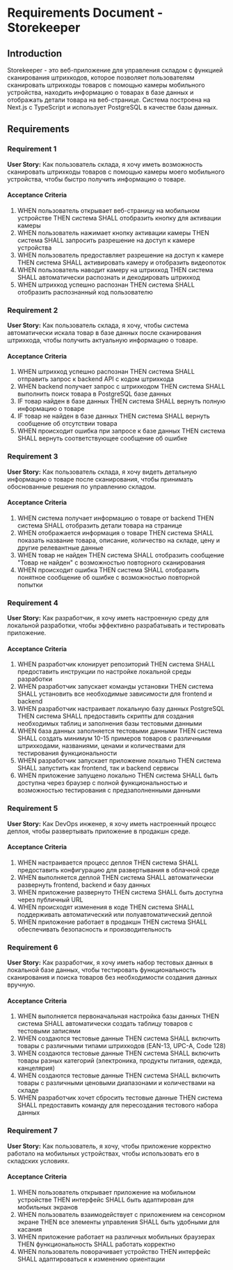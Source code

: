 # Requirements Document - Storekeeper

## Introduction

Storekeeper - это веб-приложение для управления складом с функцией сканирования штрихкодов, которое позволяет пользователям сканировать штрихкоды товаров с помощью камеры мобильного устройства, находить информацию о товарах в базе данных и отображать детали товара на веб-странице. Система построена на Next.js с TypeScript и использует PostgreSQL в качестве базы данных.

## Requirements

### Requirement 1

**User Story:** Как пользователь склада, я хочу иметь возможность сканировать штрихкоды товаров с помощью камеры моего мобильного устройства, чтобы быстро получить информацию о товаре.

#### Acceptance Criteria

1. WHEN пользователь открывает веб-страницу на мобильном устройстве THEN система SHALL отобразить кнопку для активации камеры
2. WHEN пользователь нажимает кнопку активации камеры THEN система SHALL запросить разрешение на доступ к камере устройства
3. WHEN пользователь предоставляет разрешение на доступ к камере THEN система SHALL активировать камеру и отобразить видеопоток
4. WHEN пользователь наводит камеру на штрихкод THEN система SHALL автоматически распознать и декодировать штрихкод
5. WHEN штрихкод успешно распознан THEN система SHALL отобразить распознанный код пользователю

### Requirement 2

**User Story:** Как пользователь склада, я хочу, чтобы система автоматически искала товар в базе данных после сканирования штрихкода, чтобы получить актуальную информацию о товаре.

#### Acceptance Criteria

1. WHEN штрихкод успешно распознан THEN система SHALL отправить запрос к backend API с кодом штрихкода
2. WHEN backend получает запрос с штрихкодом THEN система SHALL выполнить поиск товара в PostgreSQL базе данных
3. IF товар найден в базе данных THEN система SHALL вернуть полную информацию о товаре
4. IF товар не найден в базе данных THEN система SHALL вернуть сообщение об отсутствии товара
5. WHEN происходит ошибка при запросе к базе данных THEN система SHALL вернуть соответствующее сообщение об ошибке

### Requirement 3

**User Story:** Как пользователь склада, я хочу видеть детальную информацию о товаре после сканирования, чтобы принимать обоснованные решения по управлению складом.

#### Acceptance Criteria

1. WHEN система получает информацию о товаре от backend THEN система SHALL отобразить детали товара на странице
2. WHEN отображается информация о товаре THEN система SHALL показать название товара, описание, количество на складе, цену и другие релевантные данные
3. WHEN товар не найден THEN система SHALL отобразить сообщение "Товар не найден" с возможностью повторного сканирования
4. WHEN происходит ошибка THEN система SHALL отобразить понятное сообщение об ошибке с возможностью повторной попытки

### Requirement 4

**User Story:** Как разработчик, я хочу иметь настроенную среду для локальной разработки, чтобы эффективно разрабатывать и тестировать приложение.

#### Acceptance Criteria

1. WHEN разработчик клонирует репозиторий THEN система SHALL предоставить инструкции по настройке локальной среды разработки
2. WHEN разработчик запускает команды установки THEN система SHALL установить все необходимые зависимости для frontend и backend
3. WHEN разработчик настраивает локальную базу данных PostgreSQL THEN система SHALL предоставить скрипты для создания необходимых таблиц и заполнения базы тестовыми данными
4. WHEN база данных заполняется тестовыми данными THEN система SHALL создать минимум 10-15 примеров товаров с различными штрихкодами, названиями, ценами и количествами для тестирования функциональности
5. WHEN разработчик запускает приложение локально THEN система SHALL запустить как frontend, так и backend сервисы
6. WHEN приложение запущено локально THEN система SHALL быть доступна через браузер с полной функциональностью и возможностью тестирования с предзаполненными данными

### Requirement 5

**User Story:** Как DevOps инженер, я хочу иметь настроенный процесс деплоя, чтобы развертывать приложение в продакшн среде.

#### Acceptance Criteria

1. WHEN настраивается процесс деплоя THEN система SHALL предоставить конфигурацию для развертывания в облачной среде
2. WHEN выполняется деплой THEN система SHALL автоматически развернуть frontend, backend и базу данных
3. WHEN приложение развернуто THEN система SHALL быть доступна через публичный URL
4. WHEN происходят изменения в коде THEN система SHALL поддерживать автоматический или полуавтоматический деплой
5. WHEN приложение работает в продакшн THEN система SHALL обеспечивать безопасность и производительность

### Requirement 6

**User Story:** Как разработчик, я хочу иметь набор тестовых данных в локальной базе данных, чтобы тестировать функциональность сканирования и поиска товаров без необходимости создания данных вручную.

#### Acceptance Criteria

1. WHEN выполняется первоначальная настройка базы данных THEN система SHALL автоматически создать таблицу товаров с тестовыми записями
2. WHEN создаются тестовые данные THEN система SHALL включить товары с различными типами штрихкодов (EAN-13, UPC-A, Code 128)
3. WHEN создаются тестовые данные THEN система SHALL включить товары разных категорий (электроника, продукты питания, одежда, канцелярия)
4. WHEN создаются тестовые данные THEN система SHALL включить товары с различными ценовыми диапазонами и количествами на складе
5. WHEN разработчик хочет сбросить тестовые данные THEN система SHALL предоставить команду для пересоздания тестового набора данных

### Requirement 7

**User Story:** Как пользователь, я хочу, чтобы приложение корректно работало на мобильных устройствах, чтобы использовать его в складских условиях.

#### Acceptance Criteria

1. WHEN пользователь открывает приложение на мобильном устройстве THEN интерфейс SHALL быть адаптирован для мобильных экранов
2. WHEN пользователь взаимодействует с приложением на сенсорном экране THEN все элементы управления SHALL быть удобными для касания
3. WHEN приложение работает на различных мобильных браузерах THEN функциональность SHALL работать корректно
4. WHEN пользователь поворачивает устройство THEN интерфейс SHALL адаптироваться к изменению ориентации